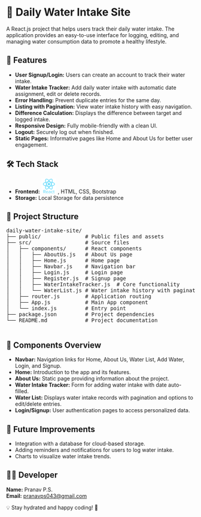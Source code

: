 <!DOCTYPE html>
<html lang="en">
<head>
  <meta charset="UTF-8">
  <meta name="viewport" content="width=device-width, initial-scale=1.0">

</head>
<body>

  <h1>🌊 Daily Water Intake Site</h1>
  <p>A React.js project that helps users track their daily water intake. The application provides an easy-to-use interface for logging, editing, and managing water consumption data to promote a healthy lifestyle.</p>

  <h2>🚀 Features</h2>
  <ul>
    <li><strong>User Signup/Login:</strong> Users can create an account to track their water intake.</li>
    <li><strong>Water Intake Tracker:</strong> Add daily water intake with automatic date assignment, edit or delete records.</li>
    <li><strong>Error Handling:</strong> Prevent duplicate entries for the same day.</li>
    <li><strong>Listing with Pagination:</strong> View water intake history with easy navigation.</li>
    <li><strong>Difference Calculation:</strong> Displays the difference between target and logged intake.</li>
    <li><strong>Responsive Design:</strong> Fully mobile-friendly with a clean UI.</li>
    <li><strong>Logout:</strong> Securely log out when finished.</li>
    <li><strong>Static Pages:</strong> Informative pages like Home and About Us for better user engagement.</li>
  </ul>

  <h2>🛠️ Tech Stack</h2>
  <ul>
    <li><strong>Frontend:</strong>  <img src="https://raw.githubusercontent.com/devicons/devicon/master/icons/react/react-original-wordmark.svg" alt="react" width="40" height="40"/> , HTML, CSS, Bootstrap</li>
    <li><strong>Storage:</strong> Local Storage for data persistence</li>
  </ul>

  <h2>📂 Project Structure</h2>
  <pre>
daily-water-intake-site/
├── public/              # Public files and assets
├── src/                 # Source files
│   ├── components/      # React components
│   │   ├── AboutUs.js   # About Us page
│   │   ├── Home.js      # Home page
│   │   ├── Navbar.js    # Navigation bar
│   │   ├── Login.js     # Login page
│   │   ├── Register.js  # Signup page
│   │   ├── WaterIntakeTracker.js  # Core functionality
│   │   └── WaterList.js # Water intake history with pagination
│   ├── router.js        # Application routing
│   ├── App.js           # Main App component
│   └── index.js         # Entry point
├── package.json         # Project dependencies
└── README.md            # Project documentation
  </pre>

  
  <h2>🎨 Components Overview</h2>
  <ul>
    <li><strong>Navbar:</strong> Navigation links for Home, About Us, Water List, Add Water, Login, and Signup.</li>
    <li><strong>Home:</strong> Introduction to the app and its features.</li>
    <li><strong>About Us:</strong> Static page providing information about the project.</li>
    <li><strong>Water Intake Tracker:</strong> Form for adding water intake with date auto-filled.</li>
    <li><strong>Water List:</strong> Displays water intake records with pagination and options to edit/delete entries.</li>
    <li><strong>Login/Signup:</strong> User authentication pages to access personalized data.</li>
  </ul>

  <h2>🚧 Future Improvements</h2>
  <ul>
    <li>Integration with a database for cloud-based storage.</li>
    <li>Adding reminders and notifications for users to log water intake.</li>
    <li>Charts to visualize water intake trends.</li>
  </ul>

  <h2>👨‍💻 Developer</h2>
  <p><strong>Name:</strong> Pranav P.S.<br>
  <strong>Email:</strong> <a href="mailto:pranavps043@gmail.com">pranavps043@gmail.com</a><br>


  <p>💡 Stay hydrated and happy coding! 🌊</p>

</body>
</html>
